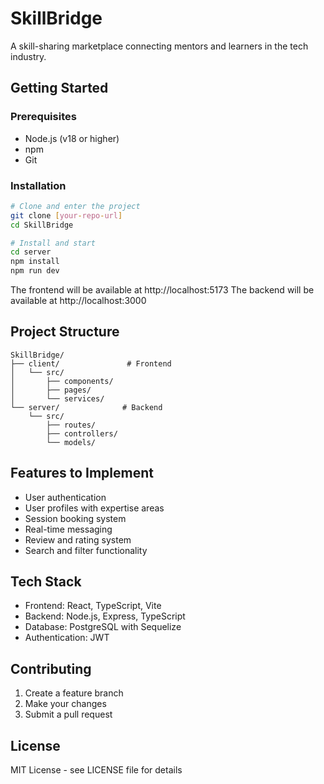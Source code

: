 # SkillBridge

A skill-sharing marketplace connecting mentors and learners in the tech industry.

## Getting Started

### Prerequisites
- Node.js (v18 or higher)
- npm
- Git

### Installation
```bash
# Clone and enter the project
git clone [your-repo-url]
cd SkillBridge

# Install and start
cd server
npm install
npm run dev
```

The frontend will be available at http://localhost:5173
The backend will be available at http://localhost:3000

## Project Structure
```
SkillBridge/
├── client/               # Frontend
│   └── src/
│       ├── components/
│       ├── pages/
│       └── services/
└── server/              # Backend
    └── src/
        ├── routes/
        ├── controllers/
        └── models/
```

## Features to Implement

- User authentication
- User profiles with expertise areas
- Session booking system
- Real-time messaging
- Review and rating system
- Search and filter functionality

## Tech Stack

- Frontend: React, TypeScript, Vite
- Backend: Node.js, Express, TypeScript
- Database: PostgreSQL with Sequelize
- Authentication: JWT

## Contributing
1. Create a feature branch
2. Make your changes
3. Submit a pull request

## License
MIT License - see LICENSE file for details 